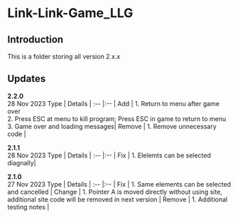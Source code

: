 # Link-Link-Game_LLG
## Introduction
This is a folder storing all version 2.x.x
## Updates
**2.2.0**\
28 Nov 2023
Type | Details |
:-- |:-- |
Add | 1. Return to menu after game over<br> 2. Press ESC at menu to kill program; Press ESC in game to return to menu<br> 3. Game over and loading messages|
Remove | 1. Remove unnecessary code |

**2.1.1**\
28 Nov 2023
Type | Details |
:-- |:-- |
Fix | 1. Elelemts can be selected diagnally|

**2.1.0**\
27 Nov 2023
Type | Details |
:-- |:-- |
Fix | 1. Same elements can be selected and cancelled |
Change | 1. Pointer A is moved directly without using site, additional site code will be removed in next version |
Remove | 1. Additional testing notes |
